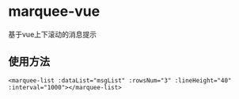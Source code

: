 # marquee-vue
基于vue上下滚动的消息提示

## 使用方法

```
<marquee-list :dataList="msgList" :rowsNum="3" :lineHeight="40" :interval="1000"></marquee-list>
```
